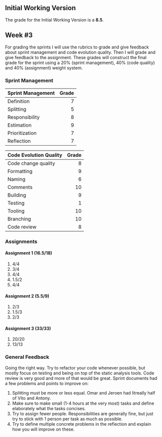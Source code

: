 ## Initial Working Version
The grade for the Initial Working Version is a **8.5**.

## Week #3
For grading the sprints I will use the rubrics to grade and give feedback about sprint management and code evolution quality. Then I will grade and give feedback to the assignment. These grades will construct the final grade for the sprint using a 20% (sprint management), 40% (code quality) and 40% (assignment) weight system.

### Sprint Management

|Sprint Management | Grade |
|---|---:|
Definition |  7
Splitting |  5
Responsibility |  8
Estimation |  9
Prioritization |  7
Reflection |  7

| Code Evolution Quality | Grade |
|---|---:|
Code change quality | 8
Formatting | 9
Naming | 6
Comments | 10
Building | 9
Testing | 1
Tooling | 10
Branching | 10
Code review | 8

### Assignments

#### Assignment 1 (16.5/18)
1. 4/4
1. 3/4
1. 4/4
1. 1.5/2
1. 4/4

#### Assignment 2 (5.5/9)
1. 2/3
1. 1.5/3
1. 2/3

#### Assignment 3 (33/33)
1. 20/20
1. 13/13

### General Feedback
Going the right way. Try to refactor your code whenever possible, but mostly focus on testing and being on top of the static analysis tools. Code review is very good and more of that would be great.
Sprint documents had a few problems and points to improve on:
1. Splitting must be more or less equal. Omar and Jeroen had litreally half of Vito and Antony.
2. Make sure to make small (1-4 hours at the very most) tasks and define elaborately what the tasks concises. 
3. Try to assign fewer people. Responsibilities are generally fine, but just try to stick with 1 person per task as much as possible.
4. Try to define multiple concrete problems in the reflection and explain how you will improve on these.
